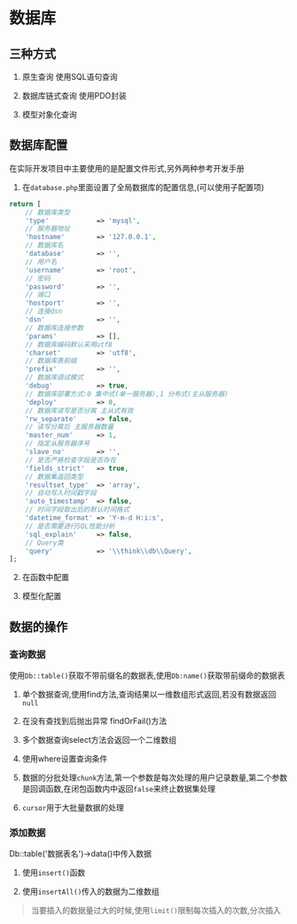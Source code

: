 # 数据库

## 三种方式

1. 原生查询 使用SQL语句查询

2. 数据库链式查询 使用PDO封装

3. 模型对象化查询

## 数据库配置

在实际开发项目中主要使用的是配置文件形式,另外两种参考开发手册

1. 在`database.php`里面设置了全局数据库的配置信息,(可以使用子配置项)

```php
return [
    // 数据库类型
    'type'            => 'mysql',
    // 服务器地址
    'hostname'        => '127.0.0.1',
    // 数据库名
    'database'        => '',
    // 用户名
    'username'        => 'root',
    // 密码
    'password'        => '',
    // 端口
    'hostport'        => '',
    // 连接dsn
    'dsn'             => '',
    // 数据库连接参数
    'params'          => [],
    // 数据库编码默认采用utf8
    'charset'         => 'utf8',
    // 数据库表前缀
    'prefix'          => '',
    // 数据库调试模式
    'debug'           => true,
    // 数据库部署方式:0 集中式(单一服务器),1 分布式(主从服务器)
    'deploy'          => 0,
    // 数据库读写是否分离 主从式有效
    'rw_separate'     => false,
    // 读写分离后 主服务器数量
    'master_num'      => 1,
    // 指定从服务器序号
    'slave_no'        => '',
    // 是否严格检查字段是否存在
    'fields_strict'   => true,
    // 数据集返回类型
    'resultset_type'  => 'array',
    // 自动写入时间戳字段
    'auto_timestamp'  => false,
    // 时间字段取出后的默认时间格式
    'datetime_format' => 'Y-m-d H:i:s',
    // 是否需要进行SQL性能分析
    'sql_explain'     => false,
    // Query类
    'query'           => '\\think\\db\\Query',
];
```

2. 在函数中配置

3. 模型化配置

## 数据的操作

### 查询数据

使用`Db::table()`获取不带前缀名的数据表,使用`Db:name()`获取带前缀命的数据表

1. 单个数据查询,使用find方法,查询结果以一维数组形式返回,若没有数据返回`null`

2. 在没有查找到后抛出异常 findOrFail()方法

3. 多个数据查询select方法会返回一个二维数组

4. 使用where设置查询条件

5. 数据的分批处理`chunk`方法,第一个参数是每次处理的用户记录数量,第二个参数是回调函数,在闭包函数内中返回`false`来终止数据集处理

6. `cursor`用于大批量数据的处理

### 添加数据

Db::table('数据表名')->data()中传入数据

1. 使用`insert()`函数

2. 使用`insertAll()`传入的数据为二维数组

> 当要插入的数据量过大的时候,使用`limit()`限制每次插入的次数,分次插入


